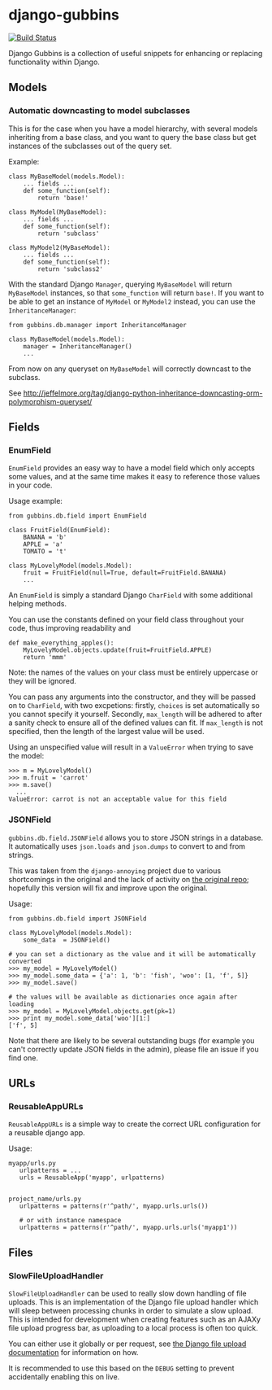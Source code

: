 # django-gubbins

[![Build Status](https://secure.travis-ci.org/carlio/django-gubbins.png)](http://travis-ci.org/carlio/django-gubbins)

Django Gubbins is a collection of useful snippets for enhancing
or replacing functionality within Django.

## Models

### Automatic downcasting to model subclasses

This is for the case when you have a model hierarchy, with several models inheriting from
a base class, and you want to query the base class but get instances of the subclasses
out of the query set.

Example:

    class MyBaseModel(models.Model):
        ... fields ...
        def some_function(self):
            return 'base!'
            
    class MyModel(MyBaseModel):
        ... fields ...
        def some_function(self):
            return 'subclass'
            
    class MyModel2(MyBaseModel):
    	... fields ...
        def some_function(self):
            return 'subclass2'
            
With the standard Django `Manager`, querying `MyBaseModel` will return `MyBaseModel` instances,
so that `some_function` will return `base!`. If you want to be able to get an instance of
`MyModel` or `MyModel2` instead, you can use the `InheritanceManager`:

	from gubbins.db.manager import InheritanceManager
	
    class MyBaseModel(models.Model):
    	manager = InheritanceManager()
     	... 
     
From now on any queryset on `MyBaseModel` will correctly downcast to the subclass.

See http://jeffelmore.org/tag/django-python-inheritance-downcasting-orm-polymorphism-queryset/


## Fields

### EnumField 

`EnumField` provides an easy way to have a model field which only accepts some values, and at the same
time makes it easy to reference those values in your code.

Usage example:

    from gubbins.db.field import EnumField
    
    class FruitField(EnumField):
        BANANA = 'b'
        APPLE = 'a'
        TOMATO = 't'
    
    class MyLovelyModel(models.Model):
        fruit = FruitField(null=True, default=FruitField.BANANA)
        ...
          
          
An `EnumField` is simply a standard Django `CharField` with some additional helping methods.

You can use the constants defined on your field class throughout your code, thus improving
readability and 

    def make_everything_apples():
        MyLovelyModel.objects.update(fruit=FruitField.APPLE)
        return 'mmm'
        
Note: the names of the values on your class must be entirely uppercase or they will be ignored.

You can pass any arguments into the constructor, and they will be passed on to `CharField`, with
two excpetions: firstly, `choices` is set automatically so you cannot specify it yourself. Secondly,
`max_length` will be adhered to after a sanity check to ensure all of the defined values can fit.
If `max_length` is not specified, then the length of the largest value will be used. 

Using an unspecified value will result in a `ValueError` when trying to save the model:

    >>> m = MyLovelyModel()
    >>> m.fruit = 'carrot'
    >>> m.save()
      ...
    ValueError: carrot is not an acceptable value for this field
    

        
### JSONField

`gubbins.db.field.JSONField` allows you to store JSON strings in a database. It automatically uses `json.loads` and `json.dumps` to convert to and from strings.

This was taken from the `django-annoying` project due to various shortcomings in the original and the lack of activity on [the original repo](https://bitbucket.org/offline/django-annoying); hopefully this version will fix and improve upon the original.

Usage:

    from gubbins.db.field import JSONField

    class MyLovelyModel(models.Model):
        some_data  = JSONField()
    
    # you can set a dictionary as the value and it will be automatically converted    
    >>> my_model = MyLovelyModel()
    >>> my_model.some_data = {'a': 1, 'b': 'fish', 'woo': [1, 'f', 5]}
    >>> my_model.save()
    
    # the values will be available as dictionaries once again after loading
    >>> my_model = MyLovelyModel.objects.get(pk=1)
    >>> print my_model.some_data['woo'][1:]
    ['f', 5]
    

Note that there are likely to be several outstanding bugs (for example you can't correctly update JSON fields in the admin), please file an issue if you find one.


## URLs

### ReusableAppURLs

`ReusableAppURLs` is a simple way to create the correct URL configuration for a reusable
django app.


Usage:

    myapp/urls.py
       urlpatterns = ...
       urls = ReusableApp('myapp', urlpatterns)


    project_name/urls.py
       urlpatterns = patterns(r'^path/', myapp.urls.urls())

       # or with instance namespace
       urlpatterns = patterns(r'^path/', myapp.urls.urls('myapp1'))
       
       
## Files

### SlowFileUploadHandler

 `SlowFileUploadHandler` can be used to really slow down handling of file uploads. This is an implementation of the Django file upload handler which will sleep between processing chunks in order to simulate a slow upload. This is intended for development when creating features such as an AJAXy file upload progress bar, as uploading to a local process is often too quick.

You can either use it globally or per request, see [the Django file upload documentation](https://docs.djangoproject.com/en/1.4/topics/http/file-uploads/#writing-custom-upload-handlers) for information on how.

It is recommended to use this based on the `DEBUG` setting to prevent accidentally enabling this on live.